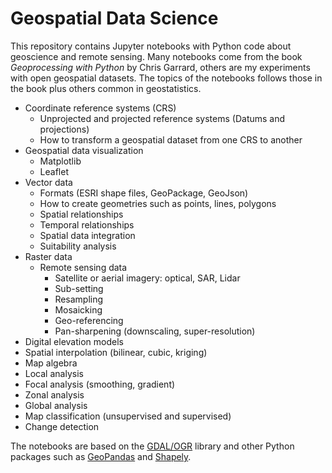 Geospatial Data Science
=======================
This repository contains Jupyter notebooks with Python code about geoscience and remote sensing. Many notebooks come from the book *Geoprocessing with Python* by Chris Garrard, others are my experiments with open geospatial datasets. The topics of the notebooks follows those in the book plus others common in geostatistics.

* Coordinate reference systems (CRS)
    * Unprojected and projected reference systems (Datums and projections)
    * How to transform a geospatial dataset from one CRS to another
* Geospatial data visualization
    * Matplotlib
    * Leaflet
* Vector data
    * Formats (ESRI shape files, GeoPackage, GeoJson)
    * How to create geometries such as points, lines, polygons
    * Spatial relationships
    * Temporal relationships
    * Spatial data integration
    * Suitability analysis
* Raster data
    * Remote sensing data
        * Satellite or aerial imagery: optical, SAR, Lidar
        * Sub-setting
        * Resampling
        * Mosaicking
        * Geo-referencing
        * Pan-sharpening (downscaling, super-resolution)
* Digital elevation models
* Spatial interpolation (bilinear, cubic, kriging)
* Map algebra
* Local analysis
* Focal analysis (smoothing, gradient)
* Zonal analysis
* Global analysis
* Map classification (unsupervised and supervised)
* Change detection

The notebooks are based on the [GDAL/OGR](https://gdal.org/) library and other Python packages such as [GeoPandas](https://geopandas.org/en/stable/index.html) and [Shapely](https://shapely.readthedocs.io/en/stable/).  
